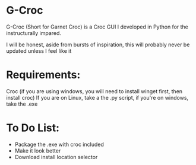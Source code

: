 # G-Croc
G-Croc (Short for Garnet Croc) is a Croc GUI I developed in Python for the instructurally impared. 

I will be honest, aside from bursts of inspiration, this will probably never be updated unless I feel like it

# Requirements:
Croc (if you are using windows, you will need to install winget first, then install croc)
If you are on Linux, take a the .py script, if you're on windows, take the .exe

# To Do List:
- Package the .exe with croc included
- Make it look better
- Download install location selector
